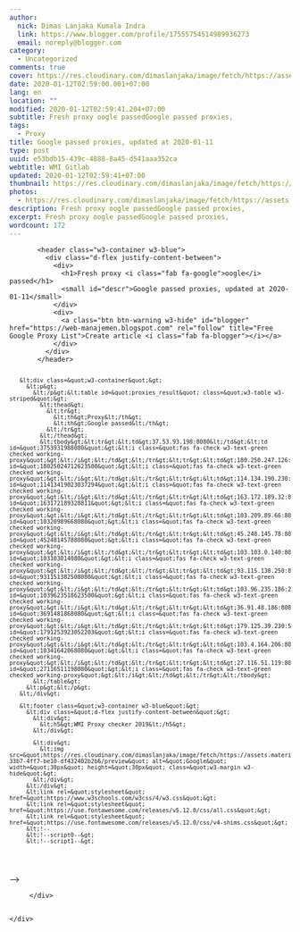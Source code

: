 ```yaml
---
author:
  nick: Dimas Lanjaka Kumala Indra
  link: https://www.blogger.com/profile/17555754514989936273
  email: noreply@blogger.com
category:
  - Uncategorized
comments: true
cover: https://res.cloudinary.com/dimaslanjaka/image/fetch/https://assets.materialup.com/uploads/82eae29e-33b7-4ff7-be10-df432402b2b6/preview
date: 2020-01-12T02:59:00.001+07:00
lang: en
location: ""
modified: 2020-01-12T02:59:41.204+07:00
subtitle: Fresh proxy oogle passedGoogle passed proxies,
tags:
  - Proxy
title: Google passed proxies, updated at 2020-01-11
type: post
uuid: e53bdb15-439c-4888-8a45-d541aaa352ca
webtitle: WMI Gitlab
updated: 2020-01-12T02:59:41+07:00
thumbnail: https://res.cloudinary.com/dimaslanjaka/image/fetch/https://assets.materialup.com/uploads/82eae29e-33b7-4ff7-be10-df432402b2b6/preview
photos:
  - https://res.cloudinary.com/dimaslanjaka/image/fetch/https://assets.materialup.com/uploads/82eae29e-33b7-4ff7-be10-df432402b2b6/preview
description: Fresh proxy oogle passedGoogle passed proxies,
excerpt: Fresh proxy oogle passedGoogle passed proxies,
wordcount: 172
---
```


<div id="proxy_result_wrapper">
         </div>
<pre><code>       &lt;header class=&quot;w3-container w3-blue&quot;&gt;
         &lt;div class=&quot;d-flex justify-content-between&quot;&gt;
           &lt;div&gt;
             &lt;h1&gt;Fresh proxy &lt;i class=&quot;fab fa-google&quot;&gt;oogle&lt;/i&gt; passed&lt;/h1&gt;
             &lt;small id=&quot;descr&quot;&gt;Google passed proxies, updated at 2020-01-11&lt;/small&gt;
           &lt;/div&gt;
           &lt;div&gt;
             &lt;a class=&quot;btn btn-warning w3-hide&quot; id=&quot;blogger&quot; href=&quot;https://web-manajemen.blogspot.com&quot; rel=&quot;follow&quot; title=&quot;Free Google Proxy List&quot;&gt;Create article &lt;i class=&quot;fab fa-blogger&quot;&gt;&lt;/i&gt;&lt;/a&gt;
           &lt;/div&gt;
         &lt;/div&gt;
       &lt;/header&gt;

       &lt;div class=&quot;w3-container&quot;&gt;
         &lt;p&gt;
           &lt;/p&gt;&lt;table id=&quot;proxies_result&quot; class=&quot;w3-table w3-striped&quot;&gt;
             &lt;thead&gt;
               &lt;tr&gt;
                 &lt;th&gt;Proxy&lt;/th&gt;
                 &lt;th&gt;Google passed&lt;/th&gt;
               &lt;/tr&gt;
             &lt;/thead&gt;
             &lt;tbody&gt;&lt;tr&gt;&lt;td&gt;37.53.93.198:8080&lt;/td&gt;&lt;td id=&quot;3753931988080&quot;&gt;&lt;i class=&quot;fas fa-check w3-text-green checked working-proxy&quot;&gt;&lt;/i&gt;&lt;/td&gt;&lt;/tr&gt;&lt;tr&gt;&lt;td&gt;180.250.247.126:23500&lt;/td&gt;&lt;td id=&quot;18025024712623500&quot;&gt;&lt;i class=&quot;fas fa-check w3-text-green checked working-proxy&quot;&gt;&lt;/i&gt;&lt;/td&gt;&lt;/tr&gt;&lt;tr&gt;&lt;td&gt;114.134.190.230:37294&lt;/td&gt;&lt;td id=&quot;11413419023037294&quot;&gt;&lt;i class=&quot;fas fa-check w3-text-green checked working-proxy&quot;&gt;&lt;/i&gt;&lt;/td&gt;&lt;/tr&gt;&lt;tr&gt;&lt;td&gt;163.172.189.32:8811&lt;/td&gt;&lt;td id=&quot;163172189328811&quot;&gt;&lt;i class=&quot;fas fa-check w3-text-green checked working-proxy&quot;&gt;&lt;/i&gt;&lt;/td&gt;&lt;/tr&gt;&lt;tr&gt;&lt;td&gt;103.209.89.66:8080&lt;/td&gt;&lt;td id=&quot;10320989668080&quot;&gt;&lt;i class=&quot;fas fa-check w3-text-green checked working-proxy&quot;&gt;&lt;/i&gt;&lt;/td&gt;&lt;/tr&gt;&lt;tr&gt;&lt;td&gt;45.248.145.78:8080&lt;/td&gt;&lt;td id=&quot;45248145788080&quot;&gt;&lt;i class=&quot;fas fa-check w3-text-green checked working-proxy&quot;&gt;&lt;/i&gt;&lt;/td&gt;&lt;/tr&gt;&lt;tr&gt;&lt;td&gt;103.103.0.140:80&lt;/td&gt;&lt;td id=&quot;103103014080&quot;&gt;&lt;i class=&quot;fas fa-check w3-text-green checked working-proxy&quot;&gt;&lt;/i&gt;&lt;/td&gt;&lt;/tr&gt;&lt;tr&gt;&lt;td&gt;93.115.138.250:8080&lt;/td&gt;&lt;td id=&quot;931151382508080&quot;&gt;&lt;i class=&quot;fas fa-check w3-text-green checked working-proxy&quot;&gt;&lt;/i&gt;&lt;/td&gt;&lt;/tr&gt;&lt;tr&gt;&lt;td&gt;103.96.235.186:23500&lt;/td&gt;&lt;td id=&quot;1039623518623500&quot;&gt;&lt;i class=&quot;fas fa-check w3-text-green checked working-proxy&quot;&gt;&lt;/i&gt;&lt;/td&gt;&lt;/tr&gt;&lt;tr&gt;&lt;td&gt;36.91.48.186:8080&lt;/td&gt;&lt;td id=&quot;3691481868080&quot;&gt;&lt;i class=&quot;fas fa-check w3-text-green checked working-proxy&quot;&gt;&lt;/i&gt;&lt;/td&gt;&lt;/tr&gt;&lt;tr&gt;&lt;td&gt;179.125.39.230:52203&lt;/td&gt;&lt;td id=&quot;1791253923052203&quot;&gt;&lt;i class=&quot;fas fa-check w3-text-green checked working-proxy&quot;&gt;&lt;/i&gt;&lt;/td&gt;&lt;/tr&gt;&lt;tr&gt;&lt;td&gt;103.4.164.206:8080&lt;/td&gt;&lt;td id=&quot;10341642068080&quot;&gt;&lt;i class=&quot;fas fa-check w3-text-green checked working-proxy&quot;&gt;&lt;/i&gt;&lt;/td&gt;&lt;/tr&gt;&lt;tr&gt;&lt;td&gt;27.116.51.119:8080&lt;/td&gt;&lt;td id=&quot;27116511198080&quot;&gt;&lt;i class=&quot;fas fa-check w3-text-green checked working-proxy&quot;&gt;&lt;/i&gt;&lt;/td&gt;&lt;/tr&gt;&lt;/tbody&gt;
           &lt;/table&gt;
         &lt;p&gt;&lt;/p&gt;
       &lt;/div&gt;

       &lt;footer class=&quot;w3-container w3-blue&quot;&gt;
         &lt;div class=&quot;d-flex justify-content-between&quot;&gt;
           &lt;div&gt;
             &lt;h5&gt;WMI Proxy checker 2019&lt;/h5&gt;
           &lt;/div&gt;

           &lt;div&gt;
             &lt;img src=&quot;https://res.cloudinary.com/dimaslanjaka/image/fetch/https://assets.materialup.com/uploads/82eae29e-33b7-4ff7-be10-df432402b2b6/preview&quot; alt=&quot;Google&quot; width=&quot;30px&quot; height=&quot;30px&quot; class=&quot;w3-margin w3-hide&quot;&gt;
           &lt;/div&gt;
         &lt;/div&gt;
         &lt;link rel=&quot;stylesheet&quot; href=&quot;https://www.w3schools.com/w3css/4/w3.css&quot;&gt;
         &lt;link rel=&quot;stylesheet&quot; href=&quot;https://use.fontawesome.com/releases/v5.12.0/css/all.css&quot;&gt;
         &lt;link rel=&quot;stylesheet&quot; href=&quot;https://use.fontawesome.com/releases/v5.12.0/css/v4-shims.css&quot;&gt;
         &lt;!--
         &lt;!--script0--&gt;
         &lt;!--script1--&gt;
</code></pre>
<p>–&gt;
</p>
<pre><code>     &lt;/div&gt;

   &lt;/div&gt;
</code></pre>
